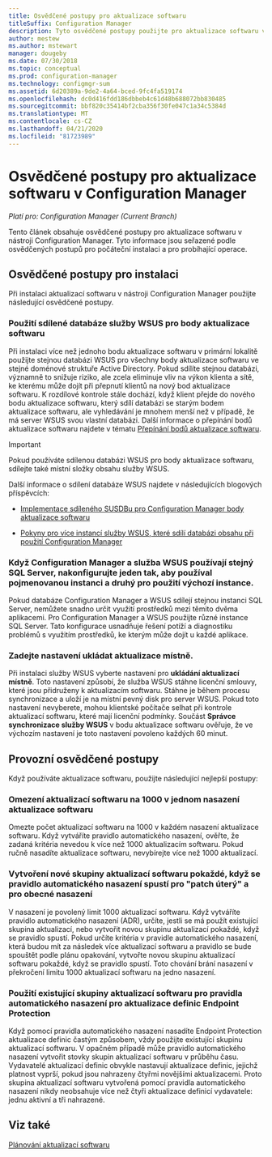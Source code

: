 ```yaml
---
title: Osvědčené postupy pro aktualizace softwaru
titleSuffix: Configuration Manager
description: Tyto osvědčené postupy použijte pro aktualizace softwaru v nástroji Configuration Manager.
author: mestew
ms.author: mstewart
manager: dougeby
ms.date: 07/30/2018
ms.topic: conceptual
ms.prod: configuration-manager
ms.technology: configmgr-sum
ms.assetid: 6d20389a-9de2-4a64-bced-9fc4fa519174
ms.openlocfilehash: dc0d416fdd186dbbeb4c61d48b688072bb830485
ms.sourcegitcommit: bbf820c35414bf2cba356f30fe047c1a34c5384d
ms.translationtype: MT
ms.contentlocale: cs-CZ
ms.lasthandoff: 04/21/2020
ms.locfileid: "81723989"
---
```

# <a name="best-practices-for-software-updates-in-configuration-manager"></a>Osvědčené postupy pro aktualizace softwaru v Configuration Manager

*Platí pro: Configuration Manager (Current Branch)*

Tento článek obsahuje osvědčené postupy pro aktualizace softwaru v nástroji Configuration Manager. Tyto informace jsou seřazené podle osvědčených postupů pro počáteční instalaci a pro probíhající operace.  



## <a name="installation-best-practices"></a><a name="bkmk_install"></a>Osvědčené postupy pro instalaci  

Při instalaci aktualizací softwaru v nástroji Configuration Manager použijte následující osvědčené postupy.  


### <a name="use-a-shared-wsus-database-for-software-update-points"></a><a name="bkmk_shared-susdb"></a>Použití sdílené databáze služby WSUS pro body aktualizace softwaru  

Při instalaci více než jednoho bodu aktualizace softwaru v primární lokalitě použijte stejnou databázi WSUS pro všechny body aktualizace softwaru ve stejné doménové struktuře Active Directory. Pokud sdílíte stejnou databázi, významně to snižuje riziko, ale zcela eliminuje vliv na výkon klienta a sítě, ke kterému může dojít při přepnutí klientů na nový bod aktualizace softwaru. K rozdílové kontrole stále dochází, když klient přejde do nového bodu aktualizace softwaru, který sdílí databázi se starým bodem aktualizace softwaru, ale vyhledávání je mnohem menší než v případě, že má server WSUS svou vlastní databázi. Další informace o přepínání bodů aktualizace softwaru najdete v tématu [Přepínání bodů aktualizace softwaru](plan-for-software-updates.md#BKMK_SUPSwitching).  

> [!IMPORTANT]  
>  Pokud používáte sdílenou databázi WSUS pro body aktualizace softwaru, sdílejte také místní složky obsahu služby WSUS.  

Další informace o sdílení databáze WSUS najdete v následujících blogových příspěvcích:  

- [Implementace sdíleného SUSDBu pro Configuration Manager body aktualizace softwaru](https://techcommunity.microsoft.com/t5/Configuration-Manager-Archive/How-to-implement-a-shared-SUSDB-for-Configuration-Manager/ba-p/274103)  

- [Pokyny pro více instancí služby WSUS, které sdílí databázi obsahu při použití Configuration Manager](https://blogs.technet.microsoft.com/wsus/2014/03/22/considerations-for-multiple-wsus-instances-sharing-a-content-database-when-using-system-center-configuration-manager-but-without-network-load-balancing-nlb/)  


### <a name="when-configuration-manager-and-wsus-use-the-same-sql-server-configure-one-to-use-a-named-instance-and-the-other-to-use-the-default-instance"></a><a name="bkmk_sql-instance"></a>Když Configuration Manager a služba WSUS používají stejný SQL Server, nakonfigurujte jeden tak, aby používal pojmenovanou instanci a druhý pro použití výchozí instance.  

Pokud databáze Configuration Manager a WSUS sdílejí stejnou instanci SQL Server, nemůžete snadno určit využití prostředků mezi těmito dvěma aplikacemi. Pro Configuration Manager a WSUS použijte různé instance SQL Server. Tato konfigurace usnadňuje řešení potíží a diagnostiku problémů s využitím prostředků, ke kterým může dojít u každé aplikace.  


### <a name="specify-the-store-updates-locally-setting"></a><a name="bkmk_store-local"></a>Zadejte nastavení ukládat aktualizace místně.  

Při instalaci služby WSUS vyberte nastavení pro **ukládání aktualizací místně**. Toto nastavení způsobí, že služba WSUS stáhne licenční smlouvy, které jsou přidruženy k aktualizacím softwaru. Stáhne je během procesu synchronizace a uloží je na místní pevný disk pro server WSUS. Pokud toto nastavení nevyberete, mohou klientské počítače selhat při kontrole aktualizací softwaru, které mají licenční podmínky. Součást **Správce synchronizace služby WSUS** v bodu aktualizace softwaru ověřuje, že ve výchozím nastavení je toto nastavení povoleno každých 60 minut.  



## <a name="operational-best-practices"></a><a name="bkmk_operation"></a>Provozní osvědčené postupy  

Když používáte aktualizace softwaru, použijte následující nejlepší postupy:  


### <a name="limit-software-updates-to-1000-in-a-single-software-update-deployment"></a><a name="bkmk_object-limit"></a>Omezení aktualizací softwaru na 1000 v jednom nasazení aktualizace softwaru  

Omezte počet aktualizací softwaru na 1000 v každém nasazení aktualizace softwaru. Když vytváříte pravidlo automatického nasazení, ověřte, že zadaná kritéria nevedou k více než 1000 aktualizacím softwaru. Pokud ručně nasadíte aktualizace softwaru, nevybírejte více než 1000 aktualizací.  


### <a name="create-a-new-software-update-group-each-time-an-adr-runs-for-patch-tuesday-and-for-general-deployments"></a><a name="bkmk_new-group"></a>Vytvoření nové skupiny aktualizací softwaru pokaždé, když se pravidlo automatického nasazení spustí pro "patch úterý" a pro obecné nasazení  

V nasazení je povolený limit 1000 aktualizací softwaru. Když vytváříte pravidlo automatického nasazení (ADR), určíte, jestli se má použít existující skupina aktualizací, nebo vytvořit novou skupinu aktualizací pokaždé, když se pravidlo spustí. Pokud určíte kritéria v pravidle automatického nasazení, která budou mít za následek více aktualizací softwaru a pravidlo se bude spouštět podle plánu opakování, vytvořte novou skupinu aktualizací softwaru pokaždé, když se pravidlo spustí. Toto chování brání nasazení v překročení limitu 1000 aktualizací softwaru na jedno nasazení.  


### <a name="use-an-existing-software-update-group-for-adrs-for-endpoint-protection-definition-updates"></a><a name="bkmk_same-group"></a>Použití existující skupiny aktualizací softwaru pro pravidla automatického nasazení pro aktualizace definic Endpoint Protection  

Když pomocí pravidla automatického nasazení nasadíte Endpoint Protection aktualizace definic častým způsobem, vždy použijte existující skupinu aktualizací softwaru. V opačném případě může pravidlo automatického nasazení vytvořit stovky skupin aktualizací softwaru v průběhu času. Vydavatelé aktualizací definic obvykle nastavují aktualizace definic, jejichž platnost vyprší, pokud jsou nahrazeny čtyřmi novějšími aktualizacemi. Proto skupina aktualizací softwaru vytvořená pomocí pravidla automatického nasazení nikdy neobsahuje více než čtyři aktualizace definicí vydavatele: jednu aktivní a tři nahrazené.  



## <a name="see-also"></a>Viz také  
 [Plánování aktualizací softwaru](plan-for-software-updates.md)
